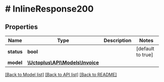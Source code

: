 # # InlineResponse200

## Properties

Name | Type | Description | Notes
------------ | ------------- | ------------- | -------------
**status** | **bool** |  | [default to true]
**model** | [**\Uctoplus\API\Models\Invoice**](Invoice.md) |  |

[[Back to Model list]](../../README.md#models) [[Back to API list]](../../README.md#endpoints) [[Back to README]](../../README.md)

